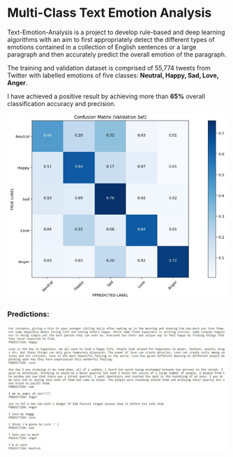 # Multi-Class Text Emotion Analysis
Text-Emotion-Analysis is a project to develop rule-based and deep learning algorithms with an aim to first appropriately detect the different types of emotions contained in a collection of English sentences or a large paragraph and then accurately predict the overall emotion of the paragraph. 

The training and validation dataset is comprised of 55,774 tweets from Twitter with labelled emotions of five classes: <b>Neutral, Happy, Sad, Love, Anger</b>.

I have achieved a positive result by achieving more than <b>65%</b> overall classification accuracy and precision.



![](images/ConfusionMatrix.JPG)


### Predictions:


![](images/Predictions.JPG)
